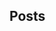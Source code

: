 ## Posts

<!-- <div align="right">
Stay awhile and listen on <a href="https://soundcloud.com/joshduffney/sets/letters">SoundCloud</a>
</div> -->

<br></br>
